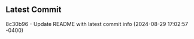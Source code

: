 
## Latest Commit
8c30b96 - Update README with latest commit info (2024-08-29 17:02:57 -0400) <Yunxi-Zhou>
